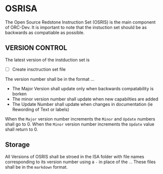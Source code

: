 # OSRISA

The Open Source Redstone Instruction Set (OSRIS) is the main component of ORC-Dev. It is important to note that the instuction set should be as backwards as compatiable as possible.

## VERSION CONTROL

The latest version of the instduction set is

- [ ] Create insctruction set file

The version number shall be in the format <Major>.<Minor>.<Update>. 
  
  * The Major Version shall update only when backwards compatability is borken
  * The minor version number shall update when new capabilties are added
  * The Update Number shall update when changes in documentation (ie Rewording of Text or labels)
  
When the `Major` version number increments the `Minor` and `Update` numbers shall go to 0. When the `Minor` version number increments the `Update` value shall return to 0.

## Storage
  
All Versions of OSRIS shall be stroed in the ISA folder with file names corresponding to its version number using a `-` in place of the `.`. These files shall be in the `markdown` format.
